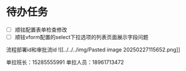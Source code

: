 # 待办任务
- [ ] 顺铉配置表单检查修改
- [ ] 顺铉vform配置的select下拉选项的列表页面展示字段问题

流程部署id和审批流id
![[../../../img/Pasted image 20250227115652.png]]



单拉班长：15285555991
单拉人员：18961713472